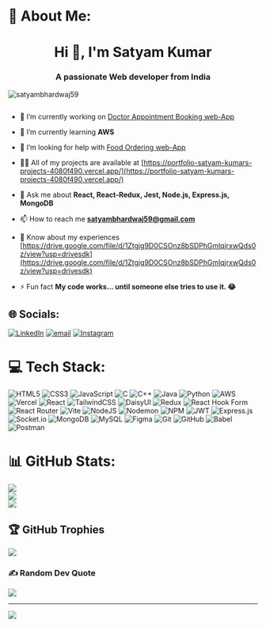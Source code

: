 # 💫 About Me:
<h1 align="center">Hi 👋, I'm Satyam Kumar</h1>
<h3 align="center">A passionate Web developer from India</h3>

<p align="left"> <img src="https://komarev.com/ghpvc/?username=satyambhardwaj59&label=Profile%20views&color=0e75b6&style=flat" alt="satyambhardwaj59" /> </p>

<p align="left"> <a href="https://twitter.com/" target="blank"><img src="https://img.shields.io/twitter/follow/?logo=twitter&style=for-the-badge" alt="" /></a> </p>

- 🔭 I’m currently working on [Doctor Appointment Booking web-App](https://github.com/Satyambhardwaj59/Doctor-Appointment-Booking)

- 🌱 I’m currently learning **AWS**

- 🤝 I’m looking for help with [Food Ordering web-App](https://github.com/Satyambhardwaj59/React)

- 👨‍💻 All of my projects are available at [https://portfolio-satyam-kumars-projects-4080f490.vercel.app/](https://portfolio-satyam-kumars-projects-4080f490.vercel.app/)

- 💬 Ask me about **React, React-Redux, Jest, Node.js, Express.js, MongoDB**

- 📫 How to reach me **satyambhardwaj59@gmail.com**

- 📄 Know about my experiences [https://drive.google.com/file/d/1Ztgjg9D0CSOnz8bSDPhGmlqjrxwQds0z/view?usp=drivesdk](https://drive.google.com/file/d/1Ztgjg9D0CSOnz8bSDPhGmlqjrxwQds0z/view?usp=drivesdk)

- ⚡ Fun fact **My code works... until someone else tries to use it. 😂**


## 🌐 Socials:
 [![LinkedIn](https://img.shields.io/badge/LinkedIn-%230077B5.svg?logo=linkedin&logoColor=white)](https://linkedin.com/in/satyam-kumar-297a3b27b) [![email](https://img.shields.io/badge/Email-D14836?logo=gmail&logoColor=white)](mailto:satyambhardwaj59@gmail.com) [![Instagram](https://img.shields.io/badge/Instagram-%23E4405F.svg?logo=Instagram&logoColor=white)](https://instagram.com/satyamsingh9858)

# 💻 Tech Stack:
![HTML5](https://img.shields.io/badge/html5-%23E34F26.svg?style=for-the-badge&logo=html5&logoColor=white) ![CSS3](https://img.shields.io/badge/css3-%231572B6.svg?style=for-the-badge&logo=css3&logoColor=white) ![JavaScript](https://img.shields.io/badge/javascript-%23323330.svg?style=for-the-badge&logo=javascript&logoColor=%23F7DF1E) ![C](https://img.shields.io/badge/c-%2300599C.svg?style=for-the-badge&logo=c&logoColor=white) ![C++](https://img.shields.io/badge/c++-%2300599C.svg?style=for-the-badge&logo=c%2B%2B&logoColor=white) ![Java](https://img.shields.io/badge/java-%23ED8B00.svg?style=for-the-badge&logo=openjdk&logoColor=white) ![Python](https://img.shields.io/badge/python-3670A0?style=for-the-badge&logo=python&logoColor=ffdd54) ![AWS](https://img.shields.io/badge/AWS-%23FF9900.svg?style=for-the-badge&logo=amazon-aws&logoColor=white) ![Vercel](https://img.shields.io/badge/vercel-%23000000.svg?style=for-the-badge&logo=vercel&logoColor=white) ![React](https://img.shields.io/badge/react-%2320232a.svg?style=for-the-badge&logo=react&logoColor=%2361DAFB) ![TailwindCSS](https://img.shields.io/badge/tailwindcss-%2338B2AC.svg?style=for-the-badge&logo=tailwind-css&logoColor=white) ![DaisyUI](https://img.shields.io/badge/daisyui-5A0EF8?style=for-the-badge&logo=daisyui&logoColor=white) ![Redux](https://img.shields.io/badge/redux-%23593d88.svg?style=for-the-badge&logo=redux&logoColor=white) ![React Hook Form](https://img.shields.io/badge/React%20Hook%20Form-%23EC5990.svg?style=for-the-badge&logo=reacthookform&logoColor=white) ![React Router](https://img.shields.io/badge/React_Router-CA4245?style=for-the-badge&logo=react-router&logoColor=white) ![Vite](https://img.shields.io/badge/vite-%23646CFF.svg?style=for-the-badge&logo=vite&logoColor=white) ![NodeJS](https://img.shields.io/badge/node.js-6DA55F?style=for-the-badge&logo=node.js&logoColor=white) ![Nodemon](https://img.shields.io/badge/NODEMON-%23323330.svg?style=for-the-badge&logo=nodemon&logoColor=%BBDEAD) ![NPM](https://img.shields.io/badge/NPM-%23CB3837.svg?style=for-the-badge&logo=npm&logoColor=white) ![JWT](https://img.shields.io/badge/JWT-black?style=for-the-badge&logo=JSON%20web%20tokens) ![Express.js](https://img.shields.io/badge/express.js-%23404d59.svg?style=for-the-badge&logo=express&logoColor=%2361DAFB) ![Socket.io](https://img.shields.io/badge/Socket.io-black?style=for-the-badge&logo=socket.io&badgeColor=010101) ![MongoDB](https://img.shields.io/badge/MongoDB-%234ea94b.svg?style=for-the-badge&logo=mongodb&logoColor=white) ![MySQL](https://img.shields.io/badge/mysql-4479A1.svg?style=for-the-badge&logo=mysql&logoColor=white) ![Figma](https://img.shields.io/badge/figma-%23F24E1E.svg?style=for-the-badge&logo=figma&logoColor=white) ![Git](https://img.shields.io/badge/git-%23F05033.svg?style=for-the-badge&logo=git&logoColor=white) ![GitHub](https://img.shields.io/badge/github-%23121011.svg?style=for-the-badge&logo=github&logoColor=white) ![Babel](https://img.shields.io/badge/Babel-F9DC3e?style=for-the-badge&logo=babel&logoColor=black) ![Postman](https://img.shields.io/badge/Postman-FF6C37?style=for-the-badge&logo=postman&logoColor=white)
# 📊 GitHub Stats:
![](https://github-readme-stats.vercel.app/api?username=Satyambhardwaj59&theme=dark&hide_border=false&include_all_commits=false&count_private=false)<br/>
![](https://nirzak-streak-stats.vercel.app/?user=Satyambhardwaj59&theme=dark&hide_border=false)<br/>
![](https://github-readme-stats.vercel.app/api/top-langs/?username=Satyambhardwaj59&theme=dark&hide_border=false&include_all_commits=false&count_private=false&layout=compact)

## 🏆 GitHub Trophies
![](https://github-profile-trophy.vercel.app/?username=Satyambhardwaj59&theme=radical&no-frame=false&no-bg=false&margin-w=4)

### ✍️ Random Dev Quote
![](https://quotes-github-readme.vercel.app/api?type=horizontal&theme=dark)

---
[![](https://visitcount.itsvg.in/api?id=Satyambhardwaj59&icon=0&color=0)](https://visitcount.itsvg.in)
